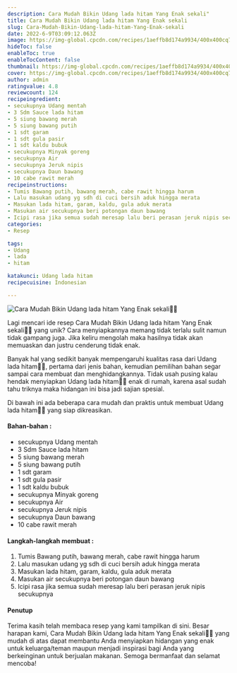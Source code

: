 ```yaml
---
description: Cara Mudah Bikin Udang lada hitam Yang Enak sekali"
title: Cara Mudah Bikin Udang lada hitam Yang Enak sekali
slug: Cara-Mudah-Bikin-Udang-lada-hitam-Yang-Enak-sekali
date: 2022-6-9T03:09:12.063Z
image: https://img-global.cpcdn.com/recipes/1aeffb8d174a9934/400x400cq70/photo.jpg
hideToc: false
enableToc: true
enableTocContent: false
thumbnail: https://img-global.cpcdn.com/recipes/1aeffb8d174a9934/400x400cq70/photo.jpg
cover: https://img-global.cpcdn.com/recipes/1aeffb8d174a9934/400x400cq70/photo.jpg
author: admin
ratingvalue: 4.8
reviewcount: 124
recipeingredient:
- secukupnya Udang mentah
- 3 Sdm Sauce lada hitam
- 5 siung bawang merah
- 5 siung bawang putih
- 1 sdt garam
- 1 sdt gula pasir
- 1 sdt kaldu bubuk
- secukupnya Minyak goreng
- secukupnya Air
- secukupnya Jeruk nipis
- secukupnya Daun bawang
- 10 cabe rawit merah
recipeinstructions:
- Tumis Bawang putih, bawang merah, cabe rawit hingga harum
- Lalu masukan udang yg sdh di cuci bersih aduk hingga merata
- Masukan lada hitam, garam, kaldu, gula aduk merata
- Masukan air secukupnya beri potongan daun bawang
- Icipi rasa jika semua sudah meresap lalu beri perasan jeruk nipis secukupnya
categories:
- Resep

tags:
- Udang
- lada
- hitam

katakunci: Udang lada hitam
recipecuisine: Indonesian

---
```


![Cara Mudah Bikin Udang lada hitam Yang Enak sekali👩‍🍳](https://img-global.cpcdn.com/recipes/1aeffb8d174a9934/400x400cq70/photo.jpg)

Lagi mencari ide resep Cara Mudah Bikin Udang lada hitam Yang Enak sekali👩‍🍳 yang unik? Cara menyiapkannya memang tidak terlalu sulit namun tidak gampang juga. Jika keliru mengolah maka hasilnya tidak akan memuaskan dan justru cenderung tidak enak.

Banyak hal yang sedikit banyak mempengaruhi kualitas rasa dari Udang lada hitam👩‍🍳, pertama dari jenis bahan, kemudian pemilihan bahan segar sampai cara membuat dan menghidangkannya. Tidak usah pusing kalau hendak menyiapkan Udang lada hitam👩‍🍳 enak di rumah, karena asal sudah tahu triknya maka hidangan ini bisa jadi sajian spesial.

Di bawah ini ada beberapa cara mudah dan praktis untuk membuat Udang lada hitam👩‍🍳 yang siap dikreasikan.

<!--inarticleads1-->

#### Bahan-bahan :

- secukupnya Udang mentah
- 3 Sdm Sauce lada hitam
- 5 siung bawang merah
- 5 siung bawang putih
- 1 sdt garam
- 1 sdt gula pasir
- 1 sdt kaldu bubuk
- secukupnya Minyak goreng
- secukupnya Air
- secukupnya Jeruk nipis
- secukupnya Daun bawang
- 10 cabe rawit merah

<!--inarticleads2-->

#### Langkah-langkah membuat :

1. Tumis Bawang putih, bawang merah, cabe rawit hingga harum
1. Lalu masukan udang yg sdh di cuci bersih aduk hingga merata
1. Masukan lada hitam, garam, kaldu, gula aduk merata
1. Masukan air secukupnya beri potongan daun bawang
1. Icipi rasa jika semua sudah meresap lalu beri perasan jeruk nipis secukupnya

#### Penutup

Terima kasih telah membaca resep yang kami tampilkan di sini. Besar harapan kami, Cara Mudah Bikin Udang lada hitam Yang Enak sekali👩‍🍳 yang mudah di atas dapat membantu Anda menyiapkan hidangan yang enak untuk keluarga/teman maupun menjadi inspirasi bagi Anda yang berkeinginan untuk berjualan makanan. Semoga bermanfaat dan selamat mencoba!